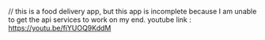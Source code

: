 // this is a food delivery app, but this app is incomplete because I am unable to get the api services to work on my end. youtube link : https://youtu.be/fiYUOQ9KddM
